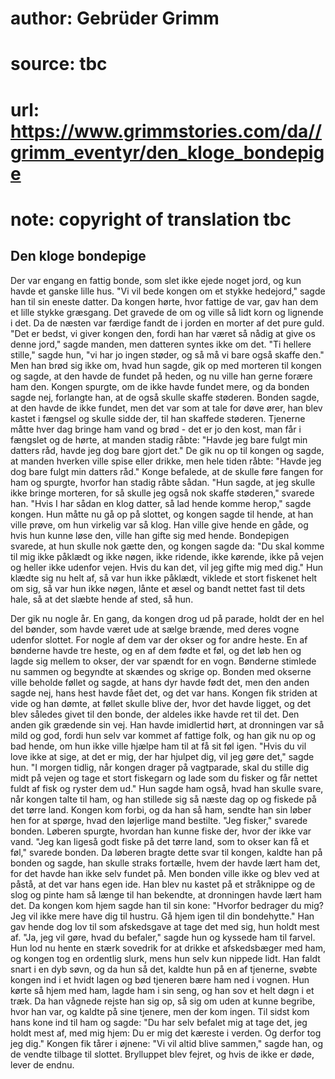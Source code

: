 # author: Gebrüder Grimm
# source: tbc
# url: https://www.grimmstories.com/da//grimm_eventyr/den_kloge_bondepige
# note: copyright of translation tbc

## Den kloge bondepige 

Der var engang en fattig bonde, som slet ikke ejede noget jord, og kun
havde et ganske lille hus. "Vi vil bede kongen om et stykke hedejord,"
sagde han til sin eneste datter. Da kongen hørte, hvor fattige de var,
gav han dem et lille stykke græsgang. Det gravede de om og ville så lidt
korn og lignende i det. Da de næsten var færdige fandt de i jorden en
morter af det pure guld. "Det er bedst, vi giver kongen den, fordi han
har været så nådig at give os denne jord," sagde manden, men datteren
syntes ikke om det. "Ti hellere stille," sagde hun, "vi har jo ingen
støder, og så må vi bare også skaffe den." Men han brød sig ikke om,
hvad hun sagde, gik op med morteren til kongen og sagde, at den havde de
fundet på heden, og nu ville han gerne forære ham den. Kongen spurgte,
om de ikke havde fundet mere, og da bonden sagde nej, forlangte han, at
de også skulle skaffe støderen. Bonden sagde, at den havde de ikke
fundet, men det var som at tale for døve ører, han blev kastet i fængsel
og skulle sidde der, til han skaffede støderen. Tjenerne måtte hver dag
bringe ham vand og brød - det er jo den kost, man får i fængslet og de
hørte, at manden stadig råbte: "Havde jeg bare fulgt min datters råd,
havde jeg dog bare gjort det." De gik nu op til kongen og sagde, at
manden hverken ville spise eller drikke, men hele tiden råbte: "Havde
jeg dog bare fulgt min datters råd." Konge befalede, at de skulle føre
fangen for ham og spurgte, hvorfor han stadig råbte sådan. "Hun sagde,
at jeg skulle ikke bringe morteren, for så skulle jeg også nok skaffe
støderen," svarede han. "Hvis I har sådan en klog datter, så lad hende
komme herop," sagde kongen. Hun måtte nu gå op på slottet, og kongen
sagde til hende, at han ville prøve, om hun virkelig var så klog. Han
ville give hende en gåde, og hvis hun kunne løse den, ville han gifte
sig med hende. Bondepigen svarede, at hun skulle nok gætte den, og
kongen sagde da: "Du skal komme til mig ikke påklædt og ikke nøgen,
ikke ridende, ikke kørende, ikke på vejen og heller ikke udenfor vejen.
Hvis du kan det, vil jeg gifte mig med dig." Hun klædte sig nu helt af,
så var hun ikke påklædt, viklede et stort fiskenet helt om sig, så var
hun ikke nøgen, lånte et æsel og bandt nettet fast til dets hale, så at
det slæbte hende af sted, så hun.

Der gik nu nogle år. En gang, da kongen drog ud på parade, holdt der en
hel del bønder, som havde været ude at sælge brænde, med deres vogne
udenfor slottet. For nogle af dem var der okser og for andre heste. En
af bønderne havde tre heste, og en af dem fødte et føl, og det løb hen
og lagde sig mellem to okser, der var spændt for en vogn. Bønderne
stimlede nu sammen og begyndte at skændes og skrige op. Bonden med
okserne ville beholde føllet og sagde, at hans dyr havde født det, men
den anden sagde nej, hans hest havde fået det, og det var hans. Kongen
fik striden at vide og han dømte, at føllet skulle blive der, hvor det
havde ligget, og det blev således givet til den bonde, der aldeles ikke
havde ret til det. Den anden gik grædende sin vej. Han havde imidlertid
hørt, at dronningen var så mild og god, fordi hun selv var kommet af
fattige folk, og han gik nu op og bad hende, om hun ikke ville hjælpe
ham til at få sit føl igen. "Hvis du vil love ikke at sige, at det er
mig, der har hjulpet dig, vil jeg gøre det," sagde hun. "I morgen
tidlig, når kongen drager på vagtparade, skal du stille dig midt på
vejen og tage et stort fiskegarn og lade som du fisker og får nettet
fuldt af fisk og ryster dem ud." Hun sagde ham også, hvad han skulle
svare, når kongen talte til ham, og han stillede sig så næste dag op og
fiskede på det tørre land. Kongen kom forbi, og da han så ham, sendte
han sin løber hen for at spørge, hvad den løjerlige mand bestilte. "Jeg
fisker," svarede bonden. Løberen spurgte, hvordan han kunne fiske der,
hvor der ikke var vand. "Jeg kan ligeså godt fiske på det tørre land,
som to okser kan få et føl," svarede bonden. Da løberen bragte dette
svar til kongen, kaldte han på bonden og sagde, han skulle straks
fortælle, hvem der havde lært ham det, for det havde han ikke selv
fundet på. Men bonden ville ikke og blev ved at påstå, at det var hans
egen ide. Han blev nu kastet på et stråknippe og de slog og pinte ham så
længe til han bekendte, at dronningen havde lært ham det. Da kongen kom
hjem sagde han til sin kone: "Hvorfor bedrager du mig? Jeg vil ikke
mere have dig til hustru. Gå hjem igen til din bondehytte." Han gav
hende dog lov til som afskedsgave at tage det med sig, hun holdt mest
af. "Ja, jeg vil gøre, hvad du befaler," sagde hun og kyssede ham til
farvel. Hun lod nu hente en stærk sovedrik for at drikke et afskedsbæger
med ham, og kongen tog en ordentlig slurk, mens hun selv kun nippede
lidt. Han faldt snart i en dyb søvn, og da hun så det, kaldte hun på en
af tjenerne, svøbte kongen ind i et hvidt lagen og bød tjeneren bære ham
ned i vognen. Hun kørte så hjem med ham, lagde ham i sin seng, og han
sov et helt døgn i et træk. Da han vågnede rejste han sig op, så sig om
uden at kunne begribe, hvor han var, og kaldte på sine tjenere, men der
kom ingen. Til sidst kom hans kone ind til ham og sagde: "Du har selv
befalet mig at tage det, jeg holdt mest af, med mig hjem: Du er mig det
kæreste i verden. Og derfor tog jeg dig." Kongen fik tårer i øjnene:
"Vi vil altid blive sammen," sagde han, og de vendte tilbage til
slottet. Brylluppet blev fejret, og hvis de ikke er døde, lever de
endnu.
